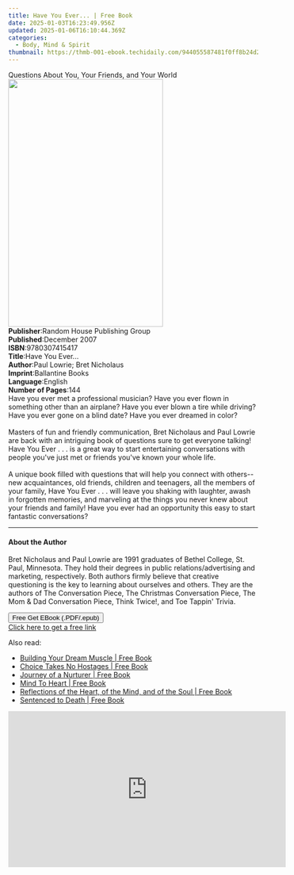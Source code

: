 ```yaml
---
title: Have You Ever... | Free Book
date: 2025-01-03T16:23:49.956Z
updated: 2025-01-06T16:10:44.369Z
categories:
  - Body, Mind & Spirit
thumbnail: https://thmb-001-ebook.techidaily.com/944055587481f0ff8b24d2d59282381a0f5630dc49b6659dd5db6009f94972a0.jpg
---
```

<main id="book-container">
  <div class="flex flex-col">
    <div class="book-brief flex-1 py-6 px-4 sm:p-6 md:py-10 md:px-8">
      <!-- brief-->
      <div class="book-brief-main">
        Questions About You, Your Friends, and Your World
      </div>
    </div>
    <div
      class="book-meta-info flex-1 grid gap-4 col-start-1 col-end-3 row-start-1 sm:mb-6 sm:grid-cols-4 lg:gap-6 lg:col-start-2 lg:row-end-6 lg:row-span-6 lg:mb-0"
    >
      <div
        class="book-meta-info-left place-content-center mt-4 p-4 text-sm leading-6 col-start-2 col-span-2 dark:text-slate-400"
      >
        <img
          class="w-full h-500 object-cover rounded-lg sm:h-255 sm:col-span-2 lg:col-span-full"
          src="https://img-001-ebook.techidaily.com/65c995ef4c75b69cdb4cd835e9866be85430000687c94013f322265349c7c503.jpg"
          alt=""
          width="312"
          height="500"
        />
      </div>
      <div
        class="book-meta-info-right mt-2 col-start-1 row-start-2 col-span-3 self-center"
      >
        <!-- meta data  -->
        <div class="flex flex-col px-4 md:px-8">
          <div class="flex-1">
            <strong>Publisher</strong>:<span class="px-2"
              >Random House Publishing Group</span
            >
          </div>
          <div class="flex-1">
            <strong>Published</strong>:<span class="px-2">December 2007</span>
          </div>
          <div class="flex-1">
            <strong>ISBN</strong>:<span class="px-2">9780307415417</span>
          </div>
          <div class="flex-1">
            <strong>Title</strong>:<span class="px-2">Have You Ever...</span>
          </div>
          <div class="flex-1">
            <strong>Author</strong>:<span class="px-2"
              >Paul Lowrie; Bret Nicholaus</span
            >
          </div>
          <div class="flex-1">
            <strong>Imprint</strong>:<span class="px-2">Ballantine Books</span>
          </div>
          <div class="flex-1">
            <strong>Language</strong>:<span class="px-2">English</span>
          </div>
          <div class="flex-1">
            <strong>Number of Pages</strong>:<span class="px-2">144</span>
          </div>
        </div>
      </div>
    </div>
    <div class="book-description flex-1 py-6 px-4 sm:p-6 md:py-10 md:px-8">
      <div class="book-description-main">
        <div accordion-content="" id="description">
          Have you ever met a professional musician? Have you ever flown in
          something other than an airplane? Have you ever blown a tire while
          driving? Have you ever gone on a blind date? Have you ever dreamed in
          color?<br /><br />Masters of fun and friendly communication, Bret
          Nicholaus and Paul Lowrie are back with an intriguing book of
          questions sure to get everyone talking! Have You Ever . . . is a great
          way to start entertaining conversations with people you've just met or
          friends you've known your whole life.<br /><br />A unique book filled
          with questions that will help you connect with others--new
          acquaintances, old friends, children and teenagers, all the members of
          your family, Have You Ever . . . will leave you shaking with laughter,
          awash in forgotten memories, and marveling at the things you never
          knew about your friends and family! Have you ever had an opportunity
          this easy to start fantastic conversations?
        </div>
      </div>
    </div>
    <div class="book-excerpts flex-1 py-6 px-4 sm:p-6 md:py-10 md:px-8">
      <!-- excerpts-->
      <div class="book-excerpts-main">
        <hr />
        <h4 class="placeholder placeholder-heading">
          <span>About the Author</span>
        </h4>
        <p>
          Bret Nicholaus and Paul Lowrie are 1991 graduates of Bethel College,
          St. Paul, Minnesota. They hold their degrees in public
          relations/advertising and marketing, respectively. Both authors firmly
          believe that creative questioning is the key to learning about
          ourselves and others. They are the authors of The Conversation Piece,
          The Christmas Conversation Piece, The Mom &amp; Dad Conversation
          Piece, Think Twice!, and Toe Tappin' Trivia.
        </p>
      </div>
    </div>
    <div
      class="book-about-author flex-1 py-6 px-4 sm:p-6 md:py-10 md:px-8"
    ></div>
    <div class="book-free-get flex-1 py-6 px-4 sm:p-6 md:py-10 md:px-8">
      <button
        id="btn-free-get"
        class="bg-blue-500 hover:bg-blue-700 text-white font-bold py-2 px-4 rounded"
      >
        Free Get EBook (.PDF/.epub)
      </button>
      <div id="countdown-display" class="px-2 text-lg mt-2"></div>
      <a
        id="free-link"
        class="hidden bg-blue-500 hover:bg-blue-700 text-white font-bold py-2 px-4 rounded"
        href="https://www.ebooks.com/en-us/book/339623/have-you-ever/paul-lowrie/"
        target="_blank"
        >Click here to get a free link</a
      >
    </div>
    <script>
      let countdownTime = 0;
      let countdownInterval = null;
      document
        .getElementById('btn-free-get')
        .addEventListener('click', startCountdown);
      function startCountdown() {
        countdownTime = new Date().getTime() + 60000 * 3;
        countdownInterval = setInterval(updateCountdown, 1000);
        document.getElementById('btn-free-get').disabled = true;
        document
          .getElementById('btn-free-get')
          .classList.add('bg-gray-500', 'cursor-not-allowed');
      }
      function updateCountdown() {
        let currentTime = new Date().getTime();
        let timeLeft = countdownTime - currentTime;
        let secondsLeft = Math.floor(timeLeft / 1000);
        document.getElementById('countdown-display').innerHTML =
          `Remaining time: ${secondsLeft} seconds.`;
        if (secondsLeft <= 0) {
          clearInterval(countdownInterval);
          document.getElementById('btn-free-get').classList.add('hidden');
          document.getElementById('free-link').classList.remove('hidden');
          document.getElementById('countdown-display').innerHTML = '';
        }
      }
    </script>
  </div>
</main>

<ins class="adsbygoogle"
      style="display:block"
      data-ad-client="ca-pub-7571918770474297"
      data-ad-slot="8358498916"
      data-ad-format="auto"
      data-full-width-responsive="true"></ins>
    

<span class="atpl-alsoreadstyle">Also read:</span>
<div><ul>
<li><a href="https://novels-ebooks.techidaily.com/210297156-9781641910644-building-your-dream-muscle/"><u>Building Your Dream Muscle | Free Book</u></a></li>
<li><a href="https://novels-ebooks.techidaily.com/210297113-9781643497778-choice-takes-no-hostages/"><u>Choice Takes No Hostages | Free Book</u></a></li>
<li><a href="https://novels-ebooks.techidaily.com/210297081-9781643493893-journey-of-a-nurturer/"><u>Journey of a Nurturer | Free Book</u></a></li>
<li><a href="https://novels-ebooks.techidaily.com/210297167-9781644167779-mind-to-heart/"><u>Mind To Heart | Free Book</u></a></li>
<li><a href="https://novels-ebooks.techidaily.com/210297105-9781641913881-reflections-of-the-heart-of-the-mind-and-of-the-soul/"><u>Reflections of the Heart, of the Mind, and of the Soul | Free Book</u></a></li>
<li><a href="https://novels-ebooks.techidaily.com/210297077-9781642993370-sentenced-to-death/"><u>Sentenced to Death | Free Book</u></a></li>
</ul></div>

<!-- affiliate ads begin -->
<iframe width="560" height="315" src="https://www.youtube.com/embed/LaGNHfAT92w?si=bvHo1iYK2JBIPtRo" title="YouTube video player" frameborder="0" allow="accelerometer; autoplay; clipboard-write; encrypted-media; gyroscope; picture-in-picture; web-share" referrerpolicy="strict-origin-when-cross-origin" allowfullscreen></iframe>
<!-- affiliate ads end -->

